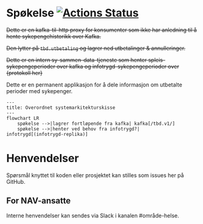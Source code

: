 Spøkelse [![Actions Status](https://github.com/navikt/helse-spokelse/workflows/master/badge.svg)](https://github.com/navikt/helse-spokelse/actions)
=============

~~Dette er en kafka-til-http proxy for konsumenter som ikke har anledning til å hente sykepengehistorikk over Kafka.~~

~~Den lytter på `tbd.utbetaling` og lagrer ned utbetalinger & annulleringer.~~

~~Dette er en intern sy-sammen-data-tjeneste som henter spleis-sykepengeperioder over kafka og infotrygd-sykepengeperioder over {protokoll her}~~

Dette er en permanent applikasjon for å dele informasjon om utbetalte perioder med sykepenger.

```mermaid
---
title: Overordnet systemarkitekturskisse
---
flowchart LR
    spøkelse -->|lagrer fortløpende fra kafka| kafka[/tbd.v1/]
    spøkelse -->|henter ved behov fra infotrygd?| infotrygd[(infotrygd-replika)]

```

# Henvendelser

Spørsmål knyttet til koden eller prosjektet kan stilles som issues her på GitHub.

## For NAV-ansatte

Interne henvendelser kan sendes via Slack i kanalen #område-helse.
